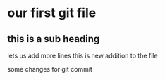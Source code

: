 # our first git file
## this is a sub heading

lets us add more lines
this is new addition to the file

some changes for git commit
